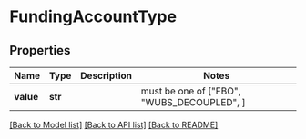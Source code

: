 # FundingAccountType


## Properties
Name | Type | Description | Notes
------------ | ------------- | ------------- | -------------
**value** | **str** |  |  must be one of ["FBO", "WUBS_DECOUPLED", ]

[[Back to Model list]](../README.md#documentation-for-models) [[Back to API list]](../README.md#documentation-for-api-endpoints) [[Back to README]](../README.md)


